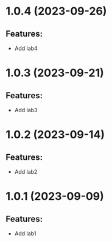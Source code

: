# 1.0.4 (2023-09-26)
## Features: 
* Add lab4

# 1.0.3 (2023-09-21)
## Features: 
* Add lab3

# 1.0.2 (2023-09-14)
## Features: 
* Add lab2

# 1.0.1 (2023-09-09)
## Features: 
* Add lab1
